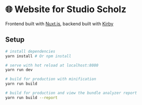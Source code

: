 # 🌐 Website for Studio Scholz

Frontend built with [Nuxt.js](https://github.com/nuxt/nuxt.js), backend built with [Kirby](https://getkirby.com/)

## Setup

``` bash
# install dependencies
yarn install # Or npm install

# serve with hot reload at localhost:8080
yarn run dev

# build for production with minification
yarn run build

# build for production and view the bundle analyzer report
yarn run build --report

```
